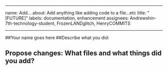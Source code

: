 ______________________________________________________________________

name: Add...
about: Add anything like adding code to a file...etc
title: "\[FUTURE\]"
labels: documentation, enhancement
assignees: Andrewshin-7th-technology-student, FrozenLANDglitch, HenryCOMMITS

______________________________________________________________________

##Your name goes here
##Describe what you did:

## Propose changes: What files and what things did you add?

